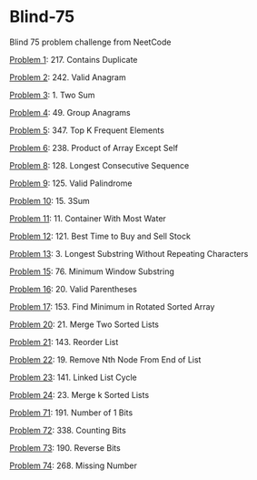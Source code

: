 # Blind-75
Blind 75 problem challenge from NeetCode

[Problem 1](p01.py): 217. Contains Duplicate

[Problem 2](p02.py): 242. Valid Anagram

[Problem 3](p03.py): 1. Two Sum

[Problem 4](p04.py): 49. Group Anagrams

[Problem 5](p05.py): 347. Top K Frequent Elements

[Problem 6](p06.py): 238. Product of Array Except Self

[Problem 8](p08.py): 128. Longest Consecutive Sequence

[Problem 9](p09.py): 125. Valid Palindrome

[Problem 10](p10.py): 15. 3Sum

[Problem 11](p11.py): 11. Container With Most Water

[Problem 12](p12.py): 121. Best Time to Buy and Sell Stock

[Problem 13](p13.py): 3. Longest Substring Without Repeating Characters

[Problem 15](p15.py): 76. Minimum Window Substring

[Problem 16](p16.py): 20. Valid Parentheses

[Problem 17](p17.py): 153. Find Minimum in Rotated Sorted Array

[Problem 20](p20.py): 21. Merge Two Sorted Lists

[Problem 21](p21.py): 143. Reorder List

[Problem 22](p22.py): 19. Remove Nth Node From End of List

[Problem 23](p23.py): 141. Linked List Cycle

[Problem 24](p24.py): 23. Merge k Sorted Lists

[Problem 71](p71.py): 191. Number of 1 Bits

[Problem 72](p72.py): 338. Counting Bits

[Problem 73](p73.py): 190. Reverse Bits

[Problem 74](p74.py): 268. Missing Number
